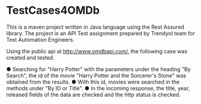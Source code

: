 # TestCases4OMDb
This is a maven project written in Java language using the Rest Assured library. The project is an API Test assignment prepared by Trendyol team for Test Automation Engineers.

Using the public api at http://www.omdbapi.com/, the following case was created and tested. 

● Searching for "Harry Potter" with the parameters under the heading "By Search", the id of the movie "Harry Potter and the Sorcerer's Stone" was obtained from the results.
● With this id, movies were searched in the methods under "By ID or Title".
● In the incoming response, the title, year, released fields of the data are checked and the http status is checked.
